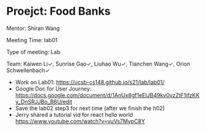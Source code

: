 # Proejct: Food Banks

Mentor: Shiran Wang

Meeting Time: lab01

Type of meeting: Lab

Team: Kaiwen Li✓, Sunrise Gao✓, Liuhao Wu✓, Tianchen Wang✓, Orion Schwellenbach✓

- Work on Lab01: https://ucsb-cs148.github.io/s21/lab/lab01/
- Google Doc for User Journey: https://docs.google.com/document/d/1AnUx8gf1eEIJB49kv0vzZtF1ifzKKy_DnSRJJBo_B6U/edit
- Save the lab02 step3 for next time (after we finish the h02)
- Jerry shared a tutorial vid for react hello world https://www.youtube.com/watch?v=vuVs7MypC8Y
